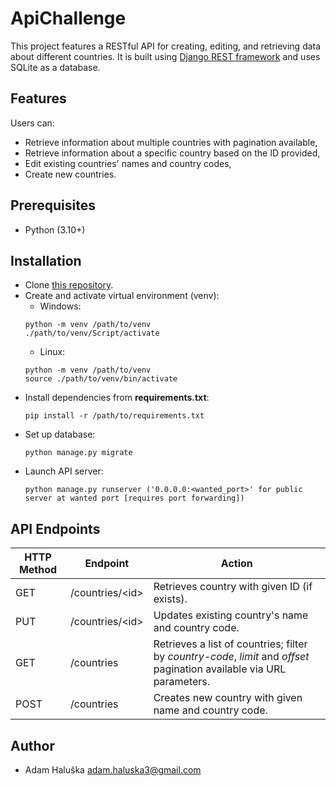 # ApiChallenge
This project features a RESTful API for creating, editing, and retrieving data about different countries. It is built using [Django REST framework](https://www.django-rest-framework.org/) and uses SQLite as a database.

## Features
Users can:
- Retrieve information about multiple countries with pagination available,
- Retrieve information about a specific country based on the ID provided,
- Edit existing countries' names and country codes,
- Create new countries.

## Prerequisites
- Python (3.10+)

## Installation
- Clone [this repository](https://github.com/adamhaluska3/API_Challenge).
- Create and activate virtual environment (venv):
    - Windows: 
    ```
    python -m venv /path/to/venv
    ./path/to/venv/Script/activate
    ```
    - Linux:
    ```
    python -m venv /path/to/venv
    source ./path/to/venv/bin/activate
    ```
- Install dependencies from **requirements.txt**:
    ```
    pip install -r /path/to/requirements.txt
    ```
- Set up database:
    ```
    python manage.py migrate
    ```
- Launch API server:
    ```
    python manage.py runserver ('0.0.0.0:<wanted_port>' for public server at wanted port [requires port forwarding])
    ```

## API Endpoints
| HTTP Method | Endpoint | Action |
| --- | --- | --- |
| GET | /countries/\<id> | Retrieves country with given ID (if exists). |
| PUT | /countries/\<id> | Updates existing country's name and country code. |
| GET | /countries | Retrieves a list of countries; filter by _*country-code*_, _*limit*_ and _*offset*_ pagination available via URL parameters. |
| POST | /countries | Creates new country with given name and country code. |

## Author
- Adam Haluška <adam.haluska3@gmail.com>
